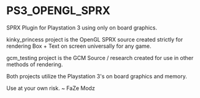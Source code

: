 # PS3_OPENGL_SPRX
SPRX Plugin for Playstation 3 using only on board graphics.

kinky_princess project is the OpenGL SPRX source created strictly for rendering Box + Text on screen universally for any game.

gcm_testing project is the GCM Source / research created for use in other methods of rendering.

Both projects utilize the Playstation 3's on board graphics and memory. 

Use at your own risk. ~ FaZe Modz
